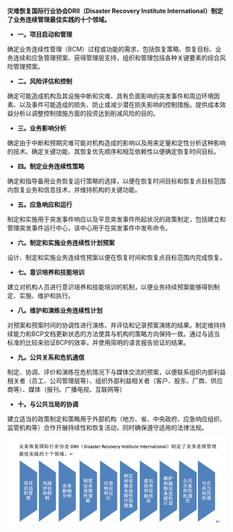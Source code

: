 **灾难恢复国际行业协会DRII（Disaster Recovery Institute International）制定了业务连续管理最佳实践的十个领域。**

* **一。项目启动和管理**

确定业务连续性管理（BCM）过程或功能的需求，包括恢复策略、恢复目标、业务连续和应急管理预案、获得管理层支持，组织和管理包括各种关键要素的综合风险管理预案。

* **二。风险评估和控制**

确定可能造成机构及其设施中断和灾难、具有负面影响的突发事件和周边环境因素、以及事件可能造成的损失、防止或减少潜在损失影响的控制措施。提供成本效益分析以调整控制措施方面的投资达到削减风险的目的。

* **三。业务影响分析**

确定由于中断和预期灾难可能对机构造成的影响以及用来定量和定性分析这种影响的技术。确定关键功能、其恢复优先顺序和相互依赖性以便确定恢复时间目标。

* **四。制定业务连续性策略**

确定和指导备用业务恢复运行策略的选择，以便在恢复时间目标和恢复点目标范围内恢复业务和信息技术，并维持机构的关键功能。

* **五。应急响应和运行**

制定和实施用于突发事件响应以及平息突发事件所起状况的政策制定，包括建立和管理突发事件运行中心，该中心用于在突发事件中发布命令。

* **六。制定和实施业务连续性计划预案**

设计、制定和实施业务连续性预案以便在恢复时间和恢复点目标范围内完成恢复。

* **七。意识培养和技能培训**

建立对机构人员进行意识培养和技能培训的机制，以便业务持续预案能够得到制定、实施、维护和执行。

* **八。维护和演练业务连续性计划**

对预案和预案时间的协调性进行演练、并评估和记录预案演练的结果。制定维持持续能力和BCP文档更新状态的方法使其与机构的策略方向保持一致。通过与适当标准的比较来验证BCP的效率，并使用简明的语言报告验证的结果。

* **九。公共关系和危机通信**

制定、协调、评价和演练在危机情况下与媒体交流的预案，以便联系组织内部利益相关者（员工、公司管理层等）、组织外部利益相关者（客户、股东、厂商、供应商等）、媒体（报刊、广播电视、互联网等）

* **十。与公共当局的协调**

建立适当的政策制定和策略用于外部机构（地方、省、中央政府、应急响应组织、监管机构等）合作开展持续性和恢复活动，同时确保遵守适用的法律法规。

![](/assets/import11.png)

